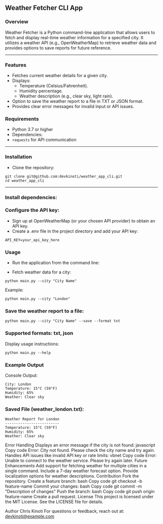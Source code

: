 ## Weather Fetcher CLI App

### Overview
Weather Fetcher is a Python command-line application that allows users to fetch and display real-time weather information for a specified city. It utilizes a weather API (e.g., OpenWeatherMap) to retrieve weather data and provides options to save reports for future reference.

---

### Features
- Fetches current weather details for a given city.
- Displays:
  - Temperature (Celsius/Fahrenheit).
  - Humidity percentage.
  - Weather description (e.g., clear sky, light rain).
- Option to save the weather report to a file in TXT or JSON format.
- Provides clear error messages for invalid input or API issues.

### Requirements
- Python 3.7 or higher
- Dependencies:
- `requests` for API communication

---

### Installation
- Clone the repository:
```
git clone git@github.com:devkinoti/weather_app_cli.git
cd weather_app_cli
```

---

### Install dependencies:

### Configure the API key:

- Sign up at OpenWeatherMap (or your chosen API provider) to obtain an API key.
- Create a .env file in the project directory and add your API key:

```
API_KEY=your_api_key_here
```

### Usage
- Run the application from the command line:

- Fetch weather data for a city:

```
python main.py --city "City Name"
```

Example:

```
python main.py --city "London"
```

### Save the weather report to a file:

```
python main.py --city "City Name" --save --format txt

```

### Supported formats: txt, json

Display usage instructions:

```
python main.py --help
```

### Example Output

Console Output:

```
City: London
Temperature: 15°C (59°F)
Humidity: 65%
Weather: Clear sky
```

### Saved File (weather_london.txt):

```
Weather Report for London
-------------------------
Temperature: 15°C (59°F)
Humidity: 65%
Weather: Clear sky
```

Error Handling
Displays an error message if the city is not found:
javascript
Copy code
Error: City not found. Please check the city name and try again.
Handles API issues like invalid API key or rate limits:
vbnet
Copy code
Error: Unable to connect to the weather service. Please try again later.
Future Enhancements
Add support for fetching weather for multiple cities in a single command.
Include a 7-day weather forecast option.
Provide localization options for weather descriptions.
Contribution
Fork the repository.
Create a feature branch:
bash
Copy code
git checkout -b feature-name
Commit your changes:
bash
Copy code
git commit -m "Description of changes"
Push the branch:
bash
Copy code
git push origin feature-name
Create a pull request.
License
This project is licensed under the MIT License. See the LICENSE file for details.

Author
Chris Kinoti
For questions or feedback, reach out at: devkinoti@example.com